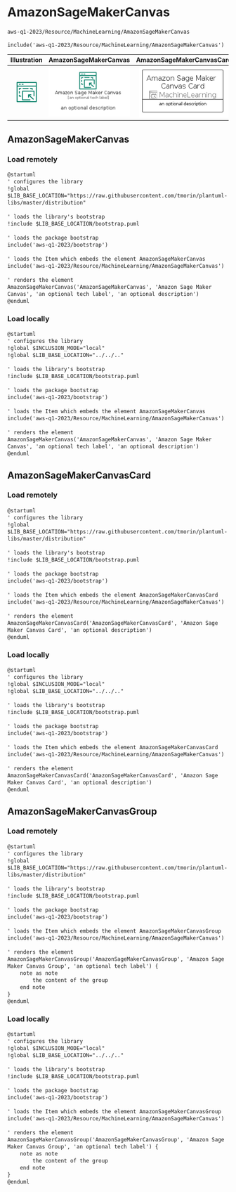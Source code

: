 # AmazonSageMakerCanvas


```text
aws-q1-2023/Resource/MachineLearning/AmazonSageMakerCanvas
```

```text
include('aws-q1-2023/Resource/MachineLearning/AmazonSageMakerCanvas')
```



| Illustration | AmazonSageMakerCanvas | AmazonSageMakerCanvasCard | AmazonSageMakerCanvasGroup |
| :---: | :---: | :---: | :---: |
| ![illustration for Illustration](../../../aws-q1-2023/Resource/MachineLearning/AmazonSageMakerCanvas.png) | ![illustration for AmazonSageMakerCanvas](../../../aws-q1-2023/Resource/MachineLearning/AmazonSageMakerCanvas.Local.png) | ![illustration for AmazonSageMakerCanvasCard](../../../aws-q1-2023/Resource/MachineLearning/AmazonSageMakerCanvasCard.Local.png) | ![illustration for AmazonSageMakerCanvasGroup](../../../aws-q1-2023/Resource/MachineLearning/AmazonSageMakerCanvasGroup.Local.png) |




## AmazonSageMakerCanvas

### Load remotely
```plantuml
@startuml
' configures the library
!global $LIB_BASE_LOCATION="https://raw.githubusercontent.com/tmorin/plantuml-libs/master/distribution"

' loads the library's bootstrap
!include $LIB_BASE_LOCATION/bootstrap.puml

' loads the package bootstrap
include('aws-q1-2023/bootstrap')

' loads the Item which embeds the element AmazonSageMakerCanvas
include('aws-q1-2023/Resource/MachineLearning/AmazonSageMakerCanvas')

' renders the element
AmazonSageMakerCanvas('AmazonSageMakerCanvas', 'Amazon Sage Maker Canvas', 'an optional tech label', 'an optional description')
@enduml
```

### Load locally
```plantuml
@startuml
' configures the library
!global $INCLUSION_MODE="local"
!global $LIB_BASE_LOCATION="../../.."

' loads the library's bootstrap
!include $LIB_BASE_LOCATION/bootstrap.puml

' loads the package bootstrap
include('aws-q1-2023/bootstrap')

' loads the Item which embeds the element AmazonSageMakerCanvas
include('aws-q1-2023/Resource/MachineLearning/AmazonSageMakerCanvas')

' renders the element
AmazonSageMakerCanvas('AmazonSageMakerCanvas', 'Amazon Sage Maker Canvas', 'an optional tech label', 'an optional description')
@enduml
```

## AmazonSageMakerCanvasCard

### Load remotely
```plantuml
@startuml
' configures the library
!global $LIB_BASE_LOCATION="https://raw.githubusercontent.com/tmorin/plantuml-libs/master/distribution"

' loads the library's bootstrap
!include $LIB_BASE_LOCATION/bootstrap.puml

' loads the package bootstrap
include('aws-q1-2023/bootstrap')

' loads the Item which embeds the element AmazonSageMakerCanvasCard
include('aws-q1-2023/Resource/MachineLearning/AmazonSageMakerCanvas')

' renders the element
AmazonSageMakerCanvasCard('AmazonSageMakerCanvasCard', 'Amazon Sage Maker Canvas Card', 'an optional description')
@enduml
```

### Load locally
```plantuml
@startuml
' configures the library
!global $INCLUSION_MODE="local"
!global $LIB_BASE_LOCATION="../../.."

' loads the library's bootstrap
!include $LIB_BASE_LOCATION/bootstrap.puml

' loads the package bootstrap
include('aws-q1-2023/bootstrap')

' loads the Item which embeds the element AmazonSageMakerCanvasCard
include('aws-q1-2023/Resource/MachineLearning/AmazonSageMakerCanvas')

' renders the element
AmazonSageMakerCanvasCard('AmazonSageMakerCanvasCard', 'Amazon Sage Maker Canvas Card', 'an optional description')
@enduml
```

## AmazonSageMakerCanvasGroup

### Load remotely
```plantuml
@startuml
' configures the library
!global $LIB_BASE_LOCATION="https://raw.githubusercontent.com/tmorin/plantuml-libs/master/distribution"

' loads the library's bootstrap
!include $LIB_BASE_LOCATION/bootstrap.puml

' loads the package bootstrap
include('aws-q1-2023/bootstrap')

' loads the Item which embeds the element AmazonSageMakerCanvasGroup
include('aws-q1-2023/Resource/MachineLearning/AmazonSageMakerCanvas')

' renders the element
AmazonSageMakerCanvasGroup('AmazonSageMakerCanvasGroup', 'Amazon Sage Maker Canvas Group', 'an optional tech label') {
    note as note
        the content of the group
    end note
}
@enduml
```

### Load locally
```plantuml
@startuml
' configures the library
!global $INCLUSION_MODE="local"
!global $LIB_BASE_LOCATION="../../.."

' loads the library's bootstrap
!include $LIB_BASE_LOCATION/bootstrap.puml

' loads the package bootstrap
include('aws-q1-2023/bootstrap')

' loads the Item which embeds the element AmazonSageMakerCanvasGroup
include('aws-q1-2023/Resource/MachineLearning/AmazonSageMakerCanvas')

' renders the element
AmazonSageMakerCanvasGroup('AmazonSageMakerCanvasGroup', 'Amazon Sage Maker Canvas Group', 'an optional tech label') {
    note as note
        the content of the group
    end note
}
@enduml
```

